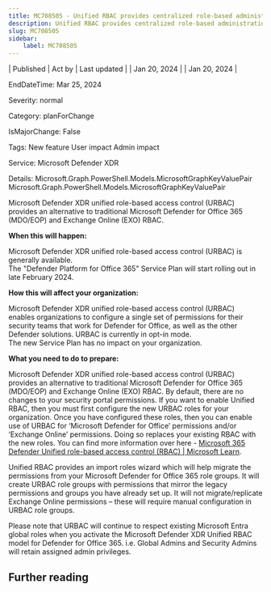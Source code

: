 ```yaml
---
title: MC708505 - Unified RBAC provides centralized role-based administration controls for Microsoft Defender for Office 365
description: Unified RBAC provides centralized role-based administration controls for Microsoft Defender for Office 365
slug: MC708505
sidebar:
    label: MC708505
---
```


| Published | Act by | Last updated |
| Jan 20, 2024 |  | Jan 20, 2024 |

EndDateTime: Mar 25, 2024

Severity: normal

Category: planForChange

IsMajorChange: False

Tags: New feature User impact Admin impact

Service: Microsoft Defender XDR

Details: Microsoft.Graph.PowerShell.Models.MicrosoftGraphKeyValuePair Microsoft.Graph.PowerShell.Models.MicrosoftGraphKeyValuePair

<p>Microsoft Defender XDR unified role-based access control (URBAC) provides an alternative to traditional Microsoft Defender for Office 365 (MDO/EOP) and Exchange Online (EXO) RBAC.</p>
<p><b>When this will happen:</b></p>

<p>Microsoft Defender XDR unified role-based access control (URBAC) is generally available.&nbsp;<br>The "Defender Platform for Office 365" Service Plan will start rolling out in late February 2024.</p>

<p><b>How this will affect your organization:</b></p>

<p>Microsoft Defender XDR unified role-based access control (URBAC) enables organizations to configure a single set of permissions for their security teams that work for Defender for Office, as well as the other Defender solutions. URBAC is currently in opt-in mode.&nbsp;<br>The new Service Plan has no impact on your organization.&nbsp;</p>
<p><b>What you need to do to prepare:</b></p>
<p>Microsoft Defender XDR unified role-based access control (URBAC) provides an alternative to traditional Microsoft Defender for Office 365 (MDO/EOP) and Exchange Online (EXO) RBAC.  By default, there are no changes to your security portal permissions.  If you want to enable Unified RBAC, then you must first configure the new URBAC roles for your organization. Once you have configured these roles, then you can enable use of URBAC for ‘Microsoft Defender for Office’ permissions and/or ‘Exchange Online’ permissions.  Doing so replaces your existing RBAC with the new roles.  You can find more information over here - <a href="https://aka.ms/M365DRBAC" target="_blank">Microsoft 365 Defender Unified role-based access control (RBAC) | Microsoft Learn</a>.&nbsp;</p><p>Unified RBAC provides an import roles wizard which will help migrate the permissions from your Microsoft Defender for Office 365 role groups.  It will create URBAC role groups with permissions that mirror the legacy permissions and groups you have already set up.  It will not migrate/replicate Exchange Online permissions – these will require manual configuration in URBAC role groups.&nbsp;</p><p>Please note that URBAC will continue to respect existing Microsoft Entra global roles when you activate the Microsoft Defender XDR Unified RBAC model for Defender for Office 365. i.e. Global Admins and Security Admins will retain assigned admin privileges.</p>

## Further reading
